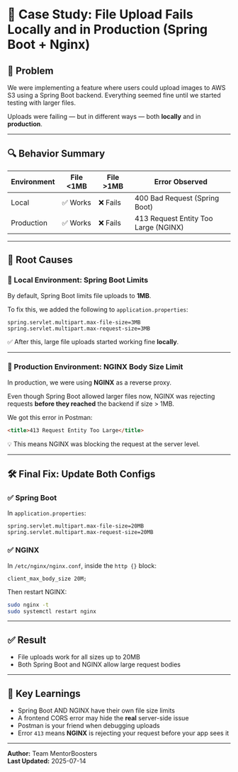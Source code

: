 # 🚨 Case Study: File Upload Fails Locally and in Production (Spring Boot + Nginx)

## 🧠 Problem

We were implementing a feature where users could upload images to AWS S3 using a Spring Boot backend. Everything seemed fine until we started testing with larger files.

Uploads were failing — but in different ways — both **locally** and in **production**.

---

## 🔍 Behavior Summary

| Environment | File <1MB | File >1MB | Error Observed                       |
| ----------- | --------- | --------- | ------------------------------------ |
| Local       | ✅ Works   | ❌ Fails   | 400 Bad Request (Spring Boot)        |
| Production  | ✅ Works   | ❌ Fails   | 413 Request Entity Too Large (NGINX) |

---

## 🧪 Root Causes

### 📌 Local Environment: Spring Boot Limits

By default, Spring Boot limits file uploads to **1MB**.

To fix this, we added the following to `application.properties`:

```properties
spring.servlet.multipart.max-file-size=3MB
spring.servlet.multipart.max-request-size=3MB
```

✅ After this, large file uploads started working fine **locally**.

---

### 📌 Production Environment: NGINX Body Size Limit

In production, we were using **NGINX** as a reverse proxy.

Even though Spring Boot allowed larger files now, NGINX was rejecting requests **before they reached** the backend if size > 1MB.

We got this error in Postman:

```html
<title>413 Request Entity Too Large</title>
```

💡 This means NGINX was blocking the request at the server level.

---

## 🛠️ Final Fix: Update Both Configs

### ✅ Spring Boot

In `application.properties`:

```properties
spring.servlet.multipart.max-file-size=20MB
spring.servlet.multipart.max-request-size=20MB
```

### ✅ NGINX

In `/etc/nginx/nginx.conf`, inside the `http {}` block:

```nginx
client_max_body_size 20M;
```

Then restart NGINX:

```bash
sudo nginx -t
sudo systemctl restart nginx
```

---

## ✅ Result

* File uploads work for all sizes up to 20MB
* Both Spring Boot and NGINX allow large request bodies

---

## 🧵 Key Learnings

* Spring Boot AND NGINX have their own file size limits
* A frontend CORS error may hide the **real** server-side issue
* Postman is your friend when debugging uploads
* Error `413` means **NGINX** is rejecting your request before your app sees it

---

**Author:** Team MentorBoosters  
**Last Updated:** 2025-07-14